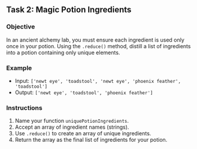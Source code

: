 ## Task 2: Magic Potion Ingredients

### Objective
In an ancient alchemy lab, you must ensure each ingredient is used only once in your potion. Using the `.reduce()` method, distill a list of ingredients into a potion containing only unique elements.

### Example
- Input: `['newt eye', 'toadstool', 'newt eye', 'phoenix feather', 'toadstool']`
- Output: `['newt eye', 'toadstool', 'phoenix feather']`

### Instructions
1. Name your function `uniquePotionIngredients`.
2. Accept an array of ingredient names (strings).
3. Use `.reduce()` to create an array of unique ingredients.
4. Return the array as the final list of ingredients for your potion.
